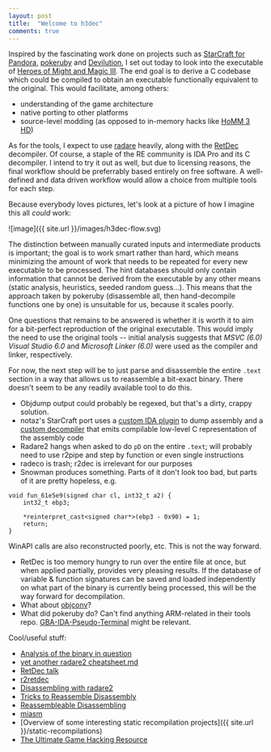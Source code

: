 ```yaml
---
layout: post
title:  "Welcome to h3dec"
comments: true
---
```


Inspired by the fascinating work done on projects such as [StarCraft for Pandora](https://pyra-handheld.com/boards/threads/starcraft.73844/), [pokeruby](https://github.com/pret/pokeruby) and [Devilution](https://github.com/diasurgical/devilution), I set out today to look into the executable of [Heroes of Might and Magic III](https://www.gog.com/game/heroes_of_might_and_magic_3_complete_edition).
The end goal is to derive a C codebase which could be compiled to obtain an executable functionally equivalent to the original. This would facilitate, among others:
 - understanding of the game architecture
 - native porting to other platforms
 - source-level modding (as opposed to in-memory hacks like [HoMM 3 HD](https://sites.google.com/site/heroes3hd/))

As for the tools, I expect to use [radare](https://rada.re/) heavily, along with the [RetDec](https://github.com/avast-tl/retdec) decompiler.
Of course, a staple of the RE community is IDA Pro and its C decompiler. I intend to try it out as well, but due to licensing reasons, the final workflow should be preferrably based entirely on free software. A well-defined and data driven workflow would allow a choice from multiple tools for each step.

Because everybody loves pictures, let's look at a picture of how I imagine this all *could* work:

![image]({{ site.url }}/images/h3dec-flow.svg)

The distinction between manually curated inputs and intermediate products is important; the goal is to work smart rather than hard, which means minimizing the amount of work that needs to be repeated for every new executable to be processed. The hint databases should only contain information that cannot be derived from the executable by any other means (static analysis, heuristics, seeded random guess...). This means that the approach taken by pokeruby (disassemble all, then hand-decompile functions one by one) is unsuitable for us, because it scales poorly.

One questions that remains to be answered is whether it is worth it to aim for a bit-perfect reproduction of the original executable. This would imply the need to use the original tools -- initial analysis suggests that *MSVC (6.0) Visual Studio 6.0* and *Microsoft Linker (6.0)* were used as the compiler and linker, respectively.

For now, the next step will be to just parse and disassemble the entire `.text` section in a way that allows us to reassemble a bit-exact binary. There doesn't seem to be any readily available tool to do this.
- Objdump output could probably be regexed, but that's a dirty, crappy solution.
- notaz's StarCraft port uses a [custom IDA plugin](https://github.com/notaz/ia32rtools/blob/master/ida/saveasm/saveasm.cpp) to dump assembly and a [custom decompiler](https://github.com/notaz/ia32rtools/blob/master/tools/translate.c) that emits compilable low-level C representation of the assembly code
- Radare2 hangs when asked to do `pD` on the entire `.text`; will probably need to use r2pipe and step by function or even single instructions
- radeco is trash; r2dec is irrelevant for our purposes
- Snowman produces something. Parts of it don't look too bad, but parts of it are pretty hopeless, e.g.
```
void fun_61e5e9(signed char cl, int32_t a2) {
    int32_t ebp3;

    *reinterpret_cast<signed char*>(ebp3 - 0x90) = 1;
    return;
}
```
WinAPI calls are also reconstructed poorly, etc. This is not the way forward.
- RetDec is too memory hungry to run over the entire file at once, but when applied partially, provides very pleasing results. If the database of variable & function signatures can be saved and loaded independently on what part of the binary is currently being processed, this will be the way forward for decompilation.
- What about [objconv](https://www.agner.org/optimize/objconv-instructions.pdf)?
- What did pokeruby do? Can't find anything ARM-related in their tools repo. [GBA-IDA-Pseudo-Terminal](https://github.com/LanHikari22/GBA-IDA-Pseudo-Terminal) might be relevant.

Cool/useful stuff:
 - [Analysis of the binary in question](https://www.hybrid-analysis.com/sample/057c9d88e7206f6669a4615de2c6e02ab6c4e2d570a9e2badf07fe0bd6247274)
 - [yet another radare2 cheatsheet.md](https://gist.github.com/williballenthin/6857590dab3e2a6559d7)
 - [RetDec talk](https://youtu.be/HHFvtt5b6yY)
 - [r2retdec](https://github.com/securisec/r2retdec)
 - [Disassembling with radare2](https://www.linuxdays.cz/2017/video/Tomas_Antecky-Disassembling_with_radare2.pdf)
 - [Tricks to Reassemble Disassembly](https://gts3.org/2015/rasm.html)
 - [Reassembleable Disassembling](https://pdfs.semanticscholar.org/3911/11d641e78fef3c3a6e983d31a20d33dc072c.pdf)
 - [miasm](https://github.com/cea-sec/miasm)
 - [Overview of some interesting static recompilation projects]({{ site.url }}/static-recompilations)
 - [The Ultimate Game Hacking Resource](https://github.com/dsasmblr/game-hacking)
